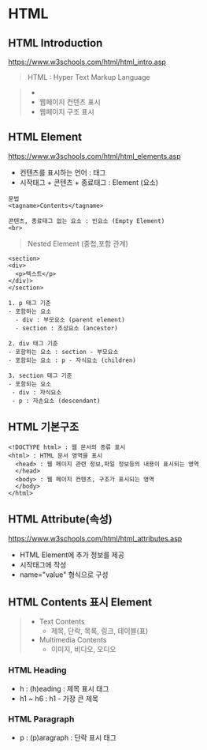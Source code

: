 # HTML 

## HTML Introduction

https://www.w3schools.com/html/html_intro.asp

> HTML : Hyper Text Markup Language

> - 
> - 웹페이지 컨텐츠 표시
> - 웹페이지 구조 표시 

## HTML Element
https://www.w3schools.com/html/html_elements.asp

- 컨텐츠를 표시하는 언어 : 태그
- 시작태그 + 콘텐츠 + 종료태그 : Element (요소)

```
문법
<tagname>Contents</tagname>

콘텐츠, 종료태그 없는 요소 : 빈요소 (Empty Element)
<br>
```

> Nested Element (중첩,포함 관계)

```
<section>
<div>
  <p>텍스트</p>
</div)>
</section>

1. p 태그 기준
- 포함하는 요소
  - div : 부모요소 (parent element)
  - section : 조상요소 (ancestor)

2. div 태그 기준
- 포함하는 요소 : section - 부모요소 
- 포함되는 요소 : p - 자식요소 (children)

3. section 태그 기준 
- 포함되는 요소
 - div : 자식요소
 - p : 자손요소 (descendant)
```

## HTML 기본구조

```
<!DOCTYPE html> : 웹 문서의 종류 표시
<html> : HTML 문서 영역을 표시
  <head> : 웹 페이지 관련 정보,파일 정보등의 내용이 표시되는 영역
  </head>
  <body> : 웹 페이지 컨텐츠, 구조가 표시되는 영역
  </body>
</html>
```

## HTML Attribute(속성)
https://www.w3schools.com/html/html_attributes.asp

  - HTML Element에 추가 정보를 제공
  - 시작태그에 작성
  - name="value" 형식으로 구성 
  
  ## HTML Contents 표시 Element

  > - Text Contents
  >   - 제목, 단락, 목록, 링크, 테이블(표)
  > - Multimedia Contents
  >   - 이미지, 비디오, 오디오

### HTML Heading

- h : (h)eading : 제목 표시 태그
- h1 ~ h6 : h1 - 가장 큰 제목

### HTML Paragraph

- p : (p)aragraph : 단락 표시 태그




